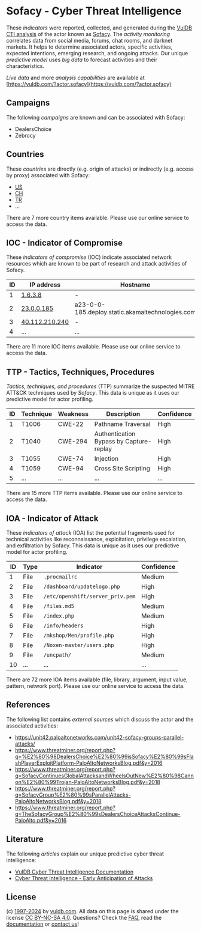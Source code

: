 # Sofacy - Cyber Threat Intelligence

These _indicators_ were reported, collected, and generated during the [VulDB CTI analysis](https://vuldb.com/?kb.cti) of the actor known as [Sofacy](https://vuldb.com/?actor.sofacy). The _activity monitoring_ correlates data from social media, forums, chat rooms, and darknet markets. It helps to determine associated actors, specific activities, expected intentions, emerging research, and ongoing attacks. Our unique _predictive model_ uses _big data_ to forecast activities and their characteristics.

_Live data_ and more _analysis capabilities_ are available at [https://vuldb.com/?actor.sofacy](https://vuldb.com/?actor.sofacy)

## Campaigns

The following _campaigns_ are known and can be associated with Sofacy:

* DealersChoice
* Zebrocy

## Countries

These _countries_ are directly (e.g. origin of attacks) or indirectly (e.g. access by proxy) associated with Sofacy:

* [US](https://vuldb.com/?country.us)
* [CH](https://vuldb.com/?country.ch)
* [TR](https://vuldb.com/?country.tr)
* ...

There are 7 more country items available. Please use our online service to access the data.

## IOC - Indicator of Compromise

These _indicators of compromise_ (IOC) indicate associated network resources which are known to be part of research and attack activities of Sofacy.

ID | IP address | Hostname | Campaign | Confidence
-- | ---------- | -------- | -------- | ----------
1 | [1.6.3.8](https://vuldb.com/?ip.1.6.3.8) | - | - | High
2 | [23.0.0.185](https://vuldb.com/?ip.23.0.0.185) | a23-0-0-185.deploy.static.akamaitechnologies.com | - | High
3 | [40.112.210.240](https://vuldb.com/?ip.40.112.210.240) | - | - | High
4 | ... | ... | ... | ...

There are 11 more IOC items available. Please use our online service to access the data.

## TTP - Tactics, Techniques, Procedures

_Tactics, techniques, and procedures_ (TTP) summarize the suspected MITRE ATT&CK techniques used by _Sofacy_. This data is unique as it uses our predictive model for actor profiling.

ID | Technique | Weakness | Description | Confidence
-- | --------- | -------- | ----------- | ----------
1 | T1006 | CWE-22 | Pathname Traversal | High
2 | T1040 | CWE-294 | Authentication Bypass by Capture-replay | High
3 | T1055 | CWE-74 | Injection | High
4 | T1059 | CWE-94 | Cross Site Scripting | High
5 | ... | ... | ... | ...

There are 15 more TTP items available. Please use our online service to access the data.

## IOA - Indicator of Attack

These _indicators of attack_ (IOA) list the potential fragments used for technical activities like reconnaissance, exploitation, privilege escalation, and exfiltration by Sofacy. This data is unique as it uses our predictive model for actor profiling.

ID | Type | Indicator | Confidence
-- | ---- | --------- | ----------
1 | File | `.procmailrc` | Medium
2 | File | `/dashboard/updatelogo.php` | High
3 | File | `/etc/openshift/server_priv.pem` | High
4 | File | `/files.md5` | Medium
5 | File | `/index.php` | Medium
6 | File | `/info/headers` | High
7 | File | `/mkshop/Men/profile.php` | High
8 | File | `/Noxen-master/users.php` | High
9 | File | `/uncpath/` | Medium
10 | ... | ... | ...

There are 72 more IOA items available (file, library, argument, input value, pattern, network port). Please use our online service to access the data.

## References

The following list contains _external sources_ which discuss the actor and the associated activities:

* https://unit42.paloaltonetworks.com/unit42-sofacy-groups-parallel-attacks/
* https://www.threatminer.org/report.php?q=%E2%80%98DealersChoice%E2%80%99isSofacy%E2%80%99sFlashPlayerExploitPlatform-PaloAltoNetworksBlog.pdf&y=2016
* https://www.threatminer.org/report.php?q=SofacyContinuesGlobalAttacksandWheelsOutNew%E2%80%98Cannon%E2%80%99Trojan-PaloAltoNetworksBlog.pdf&y=2018
* https://www.threatminer.org/report.php?q=SofacyGroup%E2%80%99sParallelAttacks-PaloAltoNetworksBlog.pdf&y=2018
* https://www.threatminer.org/report.php?q=TheSofacyGroup%E2%80%99sDealersChoiceAttacksContinue-PaloAlto.pdf&y=2016

## Literature

The following _articles_ explain our unique predictive cyber threat intelligence:

* [VulDB Cyber Threat Intelligence Documentation](https://vuldb.com/?kb.cti)
* [Cyber Threat Intelligence - Early Anticipation of Attacks](https://www.scip.ch/en/?labs.20201022)

## License

(c) [1997-2024](https://vuldb.com/?kb.changelog) by [vuldb.com](https://vuldb.com/?kb.about). All data on this page is shared under the license [CC BY-NC-SA 4.0](https://creativecommons.org/licenses/by-nc-sa/4.0/). Questions? Check the [FAQ](https://vuldb.com/?kb.faq), read the [documentation](https://vuldb.com/?kb) or [contact us](https://vuldb.com/?contact)!
